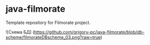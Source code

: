# java-filmorate
Template repository for Filmorate project.

![Схема БД] (https://github.com/grigory-pc/java-filmorate/blob/db-scheme/filmorateDBscheme_03.png?raw=true)
